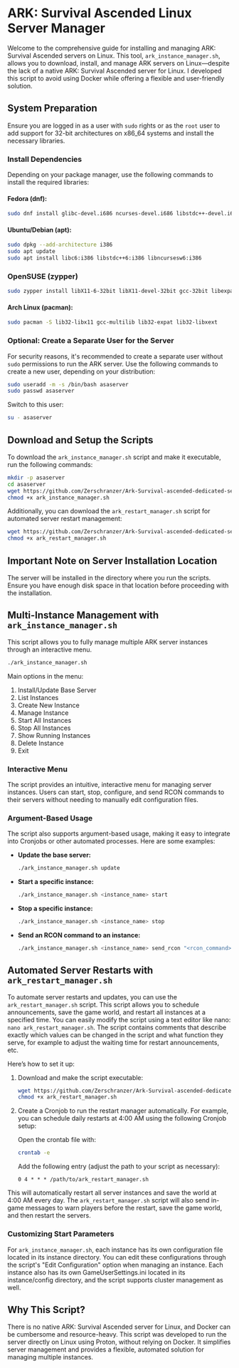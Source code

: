 # ARK: Survival Ascended Linux Server Manager

Welcome to the comprehensive guide for installing and managing ARK: Survival Ascended servers on Linux. This tool, `ark_instance_manager.sh`, allows you to download, install, and manage ARK servers on Linux—despite the lack of a native ARK: Survival Ascended server for Linux. I developed this script to avoid using Docker while offering a flexible and user-friendly solution.

## System Preparation

Ensure you are logged in as a user with `sudo` rights or as the `root` user to add support for 32-bit architectures on x86_64 systems and install the necessary libraries.

### Install Dependencies

Depending on your package manager, use the following commands to install the required libraries:

#### Fedora (dnf):
```bash
sudo dnf install glibc-devel.i686 ncurses-devel.i686 libstdc++-devel.i686
```

#### Ubuntu/Debian (apt):
```bash
sudo dpkg --add-architecture i386
sudo apt update
sudo apt install libc6:i386 libstdc++6:i386 libncursesw6:i386
```

### OpenSUSE (zypper)
```bash
sudo zypper install libX11-6-32bit libX11-devel-32bit gcc-32bit libexpat1-32bit libXext6-32bit
```

#### Arch Linux (pacman):
```bash
sudo pacman -S lib32-libx11 gcc-multilib lib32-expat lib32-libxext
```

### Optional: Create a Separate User for the Server

For security reasons, it's recommended to create a separate user without `sudo` permissions to run the ARK server. Use the following commands to create a new user, depending on your distribution:

```bash
sudo useradd -m -s /bin/bash asaserver
sudo passwd asaserver
```

Switch to this user:

```bash
su - asaserver
```

## Download and Setup the Scripts

To download the `ark_instance_manager.sh` script and make it executable, run the following commands:

```bash
mkdir -p asaserver
cd asaserver
wget https://github.com/Zerschranzer/Ark-Survival-ascended-dedicated-server-without-docker/raw/main/ark_instance_manager.sh
chmod +x ark_instance_manager.sh
```

Additionally, you can download the `ark_restart_manager.sh` script for automated server restart management:

```bash
wget https://github.com/Zerschranzer/Ark-Survival-ascended-dedicated-server-without-docker/raw/main/ark_restart_manager.sh
chmod +x ark_restart_manager.sh
```

## Important Note on Server Installation Location

The server will be installed in the directory where you run the scripts. Ensure you have enough disk space in that location before proceeding with the installation.

## Multi-Instance Management with `ark_instance_manager.sh`

This script allows you to fully manage multiple ARK server instances through an interactive menu.

```bash
./ark_instance_manager.sh
```

Main options in the menu:

1) Install/Update Base Server
2) List Instances
3) Create New Instance
4) Manage Instance
5) Start All Instances
6) Stop All Instances
7) Show Running Instances
8) Delete Instance
9) Exit

### Interactive Menu

The script provides an intuitive, interactive menu for managing server instances. Users can start, stop, configure, and send RCON commands to their servers without needing to manually edit configuration files.

### Argument-Based Usage

The script also supports argument-based usage, making it easy to integrate into Cronjobs or other automated processes. Here are some examples:

- **Update the base server:**
  ```bash
  ./ark_instance_manager.sh update
  ```

- **Start a specific instance:**
  ```bash
  ./ark_instance_manager.sh <instance_name> start
  ```

- **Stop a specific instance:**
  ```bash
  ./ark_instance_manager.sh <instance_name> stop
  ```

- **Send an RCON command to an instance:**
  ```bash
  ./ark_instance_manager.sh <instance_name> send_rcon "<rcon_command>"
  ```

## Automated Server Restarts with `ark_restart_manager.sh`

To automate server restarts and updates, you can use the `ark_restart_manager.sh` script. This script allows you to schedule announcements, save the game world, and restart all instances at a specified time. You can easily modify the script using a text editor like nano: `nano ark_restart_manager.sh`. The script contains comments that describe exactly which values can be changed in the script and what function they serve, for example to adjust the waiting time for restart announcements, etc.

Here’s how to set it up:

1. Download and make the script executable:
   ```bash
   wget https://github.com/Zerschranzer/Ark-Survival-ascended-dedicated-server-without-docker/raw/main/ark_restart_manager.sh
   chmod +x ark_restart_manager.sh
   ```

2. Create a Cronjob to run the restart manager automatically. For example, you can schedule daily restarts at 4:00 AM using the following Cronjob setup:

   Open the crontab file with:
   ```bash
   crontab -e
   ```

   Add the following entry (adjust the path to your script as necessary):

   ```
   0 4 * * * /path/to/ark_restart_manager.sh
   ```

This will automatically restart all server instances and save the world at 4:00 AM every day. The `ark_restart_manager.sh` script will also send in-game messages to warn players before the restart, save the game world, and then restart the servers.

### Customizing Start Parameters

For `ark_instance_manager.sh`, each instance has its own configuration file located in its instance directory. You can edit these configurations through the script's "Edit Configuration" option when managing an instance. Each instance also has its own GameUserSettings.ini located in its instance/config directory, and the script supports cluster management as well.


## Why This Script?

There is no native ARK: Survival Ascended server for Linux, and Docker can be cumbersome and resource-heavy. This script was developed to run the server directly on Linux using Proton, without relying on Docker. It simplifies server management and provides a flexible, automated solution for managing multiple instances.
